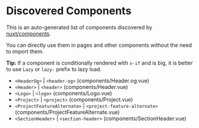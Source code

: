 # Discovered Components

This is an auto-generated list of components discovered by [nuxt/components](https://github.com/nuxt/components).

You can directly use them in pages and other components without the need to import them.

**Tip:** If a component is conditionally rendered with `v-if` and is big, it is better to use `Lazy` or `lazy-` prefix to lazy load.

- `<HeaderOg>` | `<header-og>` (components/Header.og.vue)
- `<Header>` | `<header>` (components/Header.vue)
- `<Logo>` | `<logo>` (components/Logo.vue)
- `<Project>` | `<project>` (components/Project.vue)
- `<ProjectFeatureAlternate>` | `<project-feature-alternate>` (components/ProjectFeatureAlternate.vue)
- `<SectionHeader>` | `<section-header>` (components/SectionHeader.vue)
